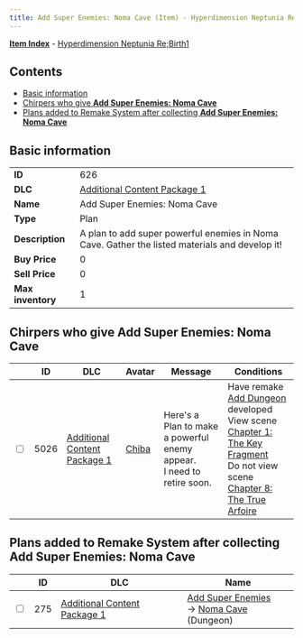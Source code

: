 ```yaml
---
title: Add Super Enemies: Noma Cave (Item) - Hyperdimension Neptunia Re;Birth1
---
```


[**Item Index**](/neptunia/rb1/item/index.html) - [Hyperdimension Neptunia Re;Birth1](/neptunia/rb1)

## Contents

- [Basic information](#basic-information)
- [Chirpers who give **Add Super Enemies: Noma Cave**](#chirpers-who-give-add-super-enemies-noma-cave)
- [Plans added to Remake System after collecting **Add Super Enemies: Noma Cave**](#plans-added-to-remake-system-after-collecting-add-super-enemies-noma-cave)
## Basic information

|   |   |
| -- | -- |
| **ID** | 626 |
| **DLC** | [Additional Content Package 1](/neptunia/rb1/dlc/10-pack1.html) |
| **Name** | Add Super Enemies: Noma Cave |
| **Type** | Plan |
| **Description** | A plan to add super powerful enemies in Noma Cave. Gather the listed materials and develop it! |
| **Buy Price** | 0 |
| **Sell Price** | 0 |
| **Max inventory** | 1 |


## Chirpers who give **Add Super Enemies: Noma Cave**

|    | ID | DLC | Avatar | Message | Conditions |
| -- | -- | --- | ------ | ------- | ---------- |
| <input type="checkbox" id="rb1-chirper-event-10-5026" class="trackbox" /> | 5026 | [Additional Content Package 1](/neptunia/rb1/dlc/10-pack1.html) | [Chiba](/neptunia/rb1/undefined/1-219-chiba.html) | Here's a Plan to make a powerful enemy appear.<br />I need to retire soon. | Have remake [Add Dungeon](/neptunia/rb1/remake/10-228-add-dungeon.html) developed<br />View scene [Chapter 1: The Key Fragment](/neptunia/rb1/scene/1-117-chapter-1-the-key-fragment.html)<br />Do not view scene [Chapter 8: The True Arfoire](/neptunia/rb1/scene/1-807-chapter-8-the-true-arfoire.html) |


## Plans added to Remake System after collecting **Add Super Enemies: Noma Cave**

|    | ID | DLC | Name |
| -- | -- | --- | ---- |
| <input type="checkbox" id="rb1-remake-10-275" class="trackbox" /> | 275 | [Additional Content Package 1](/neptunia/rb1/dlc/10-pack1.html) | [Add Super Enemies](/neptunia/rb1/remake/10-275-add-super-enemies.html)<br /> → [Noma Cave](/neptunia/rb1/dungeon/10-127-noma-cave.html) (Dungeon) |
